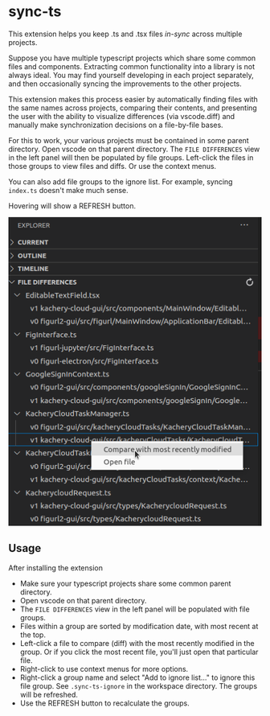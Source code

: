 # sync-ts

This extension helps you keep .ts and .tsx files *in-sync* across multiple projects.

Suppose you have multiple typescript projects which share some common files and components. Extracting common functionality into a library is not always ideal. You may find yourself developing in each project separately, and then occasionally syncing the improvements to the other projects.

This extension makes this process easier by automatically finding files with the same names across projects, comparing their contents, and presenting the user with the ability to visualize differences (via vscode.diff) and manually make synchronization decisions on a file-by-file bases.

For this to work, your various projects must be contained in some parent directory. Open vscode on that parent directory. The `FILE DIFFERENCES` view in the left panel will then be populated by file groups. Left-click the files in those groups to view files and diffs. Or use the context menus.

You can also add file groups to the ignore list. For example, syncing `index.ts` doesn't make much sense.

Hovering will show a REFRESH button.

![ts-sync-screenshot.png](resources/sync-ts-screenshot.png)

## Usage

After installing the extension

* Make sure your typescript projects share some common parent directory.
* Open vscode on that parent directory.
* The `FILE DIFFERENCES` view in the left panel will be populated with file groups.
* Files within a group are sorted by modification date, with most recent at the top.
* Left-click a file to compare (diff) with the most recently modified in the group. Or if you click the most recent file, you'll just open that particular file.
* Right-click to use context menus for more options.
* Right-click a group name and select "Add to ignore list..." to ignore this file group. See `.sync-ts-ignore` in the workspace directory. The groups will be refreshed.
* Use the REFRESH button to recalculate the groups.